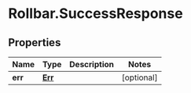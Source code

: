 # Rollbar.SuccessResponse

## Properties

Name | Type | Description | Notes
------------ | ------------- | ------------- | -------------
**err** | [**Err**](Err.md) |  | [optional] 


